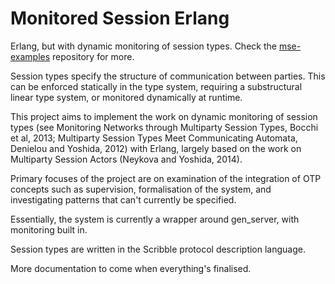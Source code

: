 Monitored Session Erlang
=========================

Erlang, but with dynamic monitoring of session types.
Check the [mse-examples](http://github.com/SimonJF/mse-examples)
repository for more.

Session types specify the structure of communication between parties.
This can be enforced statically in the type system, requiring a
substructural linear type system, or monitored dynamically at runtime.

This project aims to implement the work on dynamic monitoring of session
types (see Monitoring Networks through Multiparty Session Types, Bocchi
et al, 2013; Multiparty Session Types Meet Communicating Automata,
Denielou and Yoshida, 2012) with Erlang, largely based on the work on
Multiparty Session Actors (Neykova and Yoshida, 2014). 

Primary focuses of the project are on examination of the integration of
OTP concepts such as supervision, formalisation of the system, and
investigating patterns that can't currently be specified.

Essentially, the system is currently a wrapper around gen\_server, with
monitoring built in. 

Session types are written in the Scribble protocol description language.

More documentation to come when everything's finalised.

